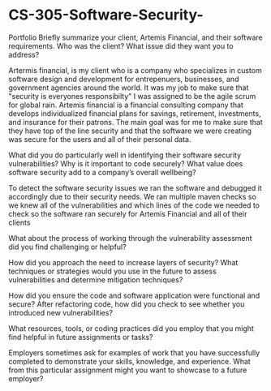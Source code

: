 # CS-305-Software-Security-
Portfolio 
Briefly summarize your client, Artemis Financial, and their software requirements. Who was the client? What issue did they want you to address?

Artermis financial, is my client who is a company who specializes in custom software design and development for entrepenuers, businesses, and government agencies around the world. It was my job to make sure that "security is everyones responsibilty" I was assigned to be the agile scrum for global rain. Artemis financial is a financial consulting company that develops individualized financial plans for savings, retirement, investments, and insurance for their patrons. The main goal was for me to make sure that they have top of the line security and that the software we were creating was secure for the users and all of their personal data. 


What did you do particularly well in identifying their software security vulnerabilities? Why is it important to code securely? What value does software security add to a company’s overall wellbeing?

To detect the software security issues we ran the software and debugged it accordingly due to their security needs. We ran multiple maven checks so we knew all of the vulnerabilities and which lines of the code we needed to check so the software ran securely for Artemis Financial and all of their clients 




What about the process of working through the vulnerability assessment did you find challenging or helpful?


How did you approach the need to increase layers of security? What techniques or strategies would you use in the future to assess vulnerabilities and determine mitigation techniques?


How did you ensure the code and software application were functional and secure? After refactoring code, how did you check to see whether you introduced new vulnerabilities?


What resources, tools, or coding practices did you employ that you might find helpful in future assignments or tasks?


Employers sometimes ask for examples of work that you have successfully completed to demonstrate your skills, knowledge, and experience. What from this particular assignment might you want to showcase to a future employer?
